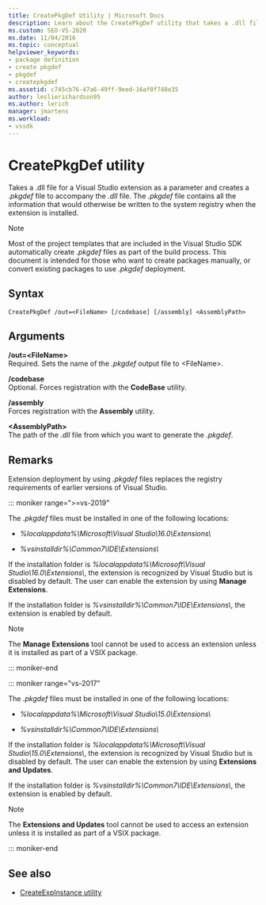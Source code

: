 ```yaml
---
title: CreatePkgDef Utility | Microsoft Docs
description: Learn about the CreatePkgDef utility that takes a .dll file for a Visual Studio extension as a parameter and creates a .pkgdef file to accompany the .dll file. 
ms.custom: SEO-VS-2020
ms.date: 11/04/2016
ms.topic: conceptual
helpviewer_keywords:
- package definition
- create pkgdef
- pkgdef
- createpkgdef
ms.assetid: c745cb76-47a6-49ff-9eed-16af0f748e35
author: leslierichardson95
ms.author: lerich
manager: jmartens
ms.workload:
- vssdk
---
```

# CreatePkgDef utility
Takes a .dll file for a Visual Studio extension as a parameter and creates a *.pkgdef* file to accompany the *.dll* file. The *.pkgdef* file contains all the information that would otherwise be written to the system registry when the extension is installed.

> [!NOTE]
> Most of the project templates that are included in the Visual Studio SDK automatically create *.pkgdef* files as part of the build process. This document is intended for those who want to create packages manually, or convert existing packages to use *.pkgdef*  deployment.

## Syntax

```
CreatePkgDef /out=<FileName> [/codebase] [/assembly] <AssemblyPath>
```

## Arguments
**/out=&lt;FileName&gt;**\
Required. Sets the name of the *.pkgdef* output file to &lt;FileName&gt;.

**/codebase**\
Optional. Forces registration with the **CodeBase** utility.

**/assembly**\
Forces registration with the **Assembly** utility.

**&lt;AssemblyPath&gt;**\
The path of the *.dll* file from which you want to generate the *.pkgdef*.

## Remarks
Extension deployment by using *.pkgdef* files replaces the registry requirements of earlier versions of Visual Studio.

::: moniker range=">=vs-2019"

The *.pkgdef* files must be installed in one of the following locations:

- *%localappdata%\Microsoft\Visual Studio\16.0\Extensions\\*

- *%vsinstalldir%\Common7\IDE\Extensions\\*

If the installation folder is *%localappdata%\Microsoft\Visual Studio\16.0\Extensions\\*, the extension is recognized by Visual Studio but is disabled by default. The user can enable the extension by using **Manage Extensions**.

If the installation folder is *%vsinstalldir%\Common7\IDE\Extensions\\*, the extension is enabled by default.

> [!NOTE]
> The **Manage Extensions** tool cannot be used to access an extension unless it is installed as part of a VSIX package.

::: moniker-end

::: moniker range="vs-2017"

The *.pkgdef* files must be installed in one of the following locations:

- *%localappdata%\Microsoft\Visual Studio\15.0\Extensions\\*

- *%vsinstalldir%\Common7\IDE\Extensions\\*

If the installation folder is *%localappdata%\Microsoft\Visual Studio\15.0\Extensions\\*, the extension is recognized by Visual Studio but is disabled by default. The user can enable the extension by using **Extensions and Updates**.

If the installation folder is *%vsinstalldir%\Common7\IDE\Extensions\\*, the extension is enabled by default.

> [!NOTE]
> The **Extensions and Updates** tool cannot be used to access an extension unless it is installed as part of a VSIX package.

::: moniker-end

## See also
- [CreateExpInstance utility](../../extensibility/internals/createexpinstance-utility.md)
